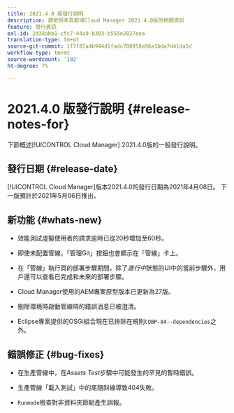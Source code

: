 ```yaml
---
title: 2021.4.0 版發行說明
description: 請依照本頁取得Cloud Manager 2021.4.0版的相關資訊
feature: 發行資訊
exl-id: 2d38abb1-cfc7-44a9-b303-b555e2827eea
translation-type: tm+mt
source-git-commit: 1f7f87a4b944d1fadc708958a96a1bda7d41da5d
workflow-type: tm+mt
source-wordcount: '192'
ht-degree: 7%

---
```


# 2021.4.0 版發行說明 {#release-notes-for}

下節概述[!UICONTROL Cloud Manager] 2021.4.0版的一般發行說明。

## 發行日期 {#release-date}

[!UICONTROL Cloud Manager]版本2021.4.0的發行日期為2021年4月08日。
下一版預計於2021年5月06日推出。

## 新功能 {#whats-new}

* 效能測試虛擬使用者的請求逾時已從20秒增加至60秒。

* 即使未配置管線，「管理Git」按鈕也會顯示在「管線」卡上。

* 在「管線」執行頁的部署步驟期間，除了&#x200B;*進行中*&#x200B;狀態的UI中的當前步驟外，用戶還可以查看已完成和未來的部署步驟。

* Cloud Manager使用的AEM專案原型版本已更新為27版。

* 刪除環境時啟動管線時的錯誤消息已被澄清。

* Eclipse專案提供的OSGi組合現在已排除在規則`CQBP-84--dependencies`之外。

## 錯誤修正 {#bug-fixes}

* 在生產管線中，在&#x200B;*Assets Test*&#x200B;步驟中可能發生的罕見的暫時錯誤。

* 生產管線「載入測試」中的尾隨斜線導致404失敗。

* `Runmode`檢查對非資料夾節點產生誤報。